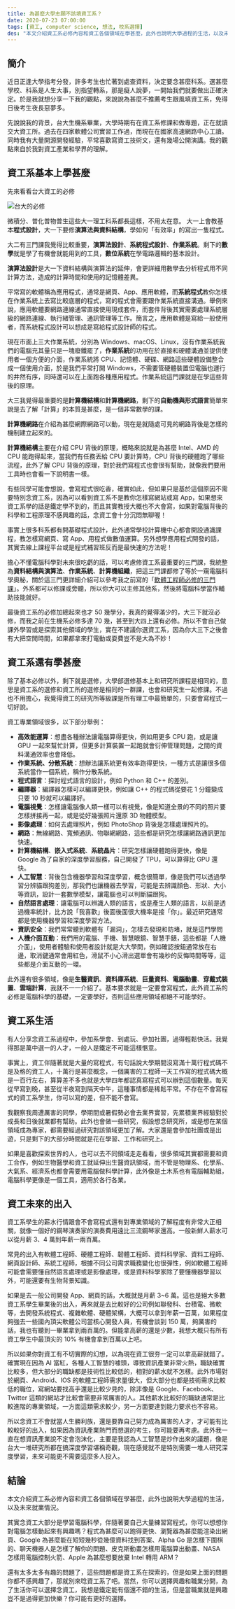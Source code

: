 ```yaml
---
title: 為甚麼大學志願不該填資工系？
date: 2020-07-23 07:00:00
tags: [資工, computer science, 想法, 校系選擇]
des: "本文介紹資工系必修內容和資工各個領域在學甚麼，此外也說明大學過程的生活，以及未來就業情況。"
---
```

## 簡介

近日正逢大學指考分發，許多考生也忙著到處查資料，決定要念甚麼科系。選甚麼學校、科系是人生大事，別指望轉系，那是癡人說夢，一開始我們就要做出正確決定。於是我就想分享一下我的觀點，來說說為甚麼不推薦考生跟風填資工系，免得日後考生夜長惡夢多。

先說說我的背景，台大生機系畢業，大學時期有在資工系修課和做專題，正在就讀交大資工所。過去在四家軟體公司實習工作過，而現在在國家高速網路中心工讀。同時我有大量開源開發經驗，平常喜歡寫資工技術文，還有幾場公開演講。我的觀點來自於我對資工產業和學界的理解。

## 資工系基本上學甚麼

先來看看台大資工的必修

![台大的必修](https://user-images.githubusercontent.com/18013815/88225236-bca33b00-cc9c-11ea-9769-62e47043c9d6.png)

微積分、普化普物普生這些大一理工科系都長這樣，不用太在意。
大一上會教基本**程式設計**，大一下要修**演算法與資料結構**，學如何「有效率」的寫出一隻程式。

大二有三門課我覺得比較重要，**演算法設計**、**系統程式設計**、**作業系統**。剩下的**數學**就是學了有機會就能用到的工具，**數位系統**在學電路邏輯的基本設計。

**演算法設計**是大一下資料結構與演算法的延伸，會更詳細用數學去分析程式用不同計算方法，造成的計算時間和使用的記憶體差異。

平常寫的軟體稱為應用程式，通常是網頁、App、應用軟體，而**系統程式**教你怎樣在作業系統上去寫比較底層的程式，寫的程式會需要跟作業系統直接溝通。舉例來說，應用軟體要網路連線通常直接使用現成套件，而套件背後其實需要處理系統層級的網路連線、執行緒管理、通訊管理等工作。簡言之，應用軟體是寫給一般使用者，而系統程式設計可以想成是寫給程式設計師的程式。

現在市面上三大作業系統，分別為 Windows、macOS、Linux，沒有作業系統我們的電腦充其量只是一塊廢鐵罷了，**作業系統**的功用在於直接和硬體溝通並提供使用者一個方便的介面，作業系統將 CPU、記憶體、硬碟、網路這些硬體設備整合成一個使用介面，於是我們平常打開 Windows，不需要管硬體裝置但電腦也運行的井然有序，同時還可以在上面跑各種應用程式。作業系統這門課就是在學這些背後的原理。

大三我覺得最重要的是**計算機結構**和**計算機網路**，剩下的**自動機與形式語言**簡單來說是去了解「計算」的本質是甚麼，是一個非常數學的課。

**計算機網路**在介紹為甚麼網際網路可以動，現在是就隨處可見的網路背後是怎樣的機制建立起來的。

**計算機結構**主要在介紹 CPU 背後的原理，概略來說就是為甚麼 Intel、AMD 的 CPU 能跑得起來，當我們有任務丟給 CPU 要計算時，CPU 背後的硬體跑了哪些流程，此外了解 CPU 背後的原理，對於我們寫程式也會很有幫助，就像我們要用工具時也會看一下說明書一樣。

有些同學可能會想說，會寫程式很吃香，確實如此，但如果只是基於這個原因不需要特別念資工系，因為可以看到資工系不是教你怎樣寫網站或寫 App，如果想來資工系學的話是鐵定學不到的，而且其實教授大概也不大會寫，如果對電腦背後的科學和工程原理不感興趣的話，念資工會十分沉悶無聊喔！

事實上很多科系都有開基礎程式設計，此外通常學校計算機中心都會開設通識課程，教怎樣寫網頁、寫 App、用程式做數值運算。另外想學應用程式開發的話，其實去線上課程平台或是程式補習班反而是最快速的方法呢！

擔心不懂電腦科學對未來很吃虧的話，可以考慮修資工系最重要的三門課，我統整為**資料結構與演算法**、**作業系統**、**計算機組織**，把這三門課都修了等於一窺電腦科學奧秘，關於這三門更詳細介紹可以參考我之前寫的「[軟體工程師必修的三門課](https://tigercosmos.xyz/post/2018/12/engineer_class/)」。外系都可以修課或旁聽，所以你大可以主修其他系，然後將電腦科學當作輔助技能就好。

最後資工系的必修加總起來也才 50 幾學分，我真的覺得滿少的，大三下就沒必修，而我之前在生機系必修多達 70 幾，甚至到大四上還有必修。所以不會自己做課外學習或是探索其他領域的學生，實在不建議你選資工系，因為你大三下之後會有大把空閒時間，如果都拿來打電動或耍費豈不是大為不妙！

## 資工系還有學甚麼

除了基本必修以外，剩下就是選修，大學部選修基本上和研究所課程是相同的，意思是資工系的選修和資工所的選修是相同的一群課，也會和研究生一起修課。不過也不用擔心，我覺得資工的研究所等級課是所有理工中最簡單的，只要會寫程式一切好說。

資工專業領域很多，以下部分舉例：
- **高效能運算**：想盡各種辦法讓電腦算得更快，例如用更多 CPU 跑，或是讓 GPU 一起來幫忙計算，但更多計算裝置一起跑就會衍伸管理問題，之間的資料溝通效率也會降低。
- **作業系統、分散系統**：想辦法讓系統更有效率跑得更快，一種方式是讓很多個系統當作一個系統，稱作分散系統。
- **程式語言**：探討程式語言的設計，例如 Python 和 C++ 的差別。
- **編譯器**：編譯器怎樣可以編譯更快，例如讓 C++ 的程式碼從要花 1 分鐘變成只要 10 秒就可以編譯好。
- **電腦視覺**：怎樣讓電腦像人類一樣可以有視覺，像是知道全景的不同的照片要怎樣拼接再一起，或是從好幾張照片還原 3D 物體模型。
- **影像處理**：如何去處理照片，例如 PhotoShop 背後是怎樣處理照片的。
- **網路**：無線網路、寬頻通訊、物聯網網路，這些都是研究怎樣讓網路通訊更加快速。
- **計算機結構**、**嵌入式系統**、**系統晶片**：研究怎樣讓硬體跑得更快，像是 Google 為了自家的深度學習服務，自己開發了 TPU，可以算得比 GPU 還快。
- **人工智慧**：背後包含機器學習和深度學習，概念很簡單，像是我們可以透過學習分辨貓跟狗差別，那我們也讓機器去學習，可能是去辨識顏色、形狀、大小等資訊，設計一套數學模型，讓電腦也可以判斷貓跟狗。
- **自然語言處理**：讓電腦可以辨識人類的語言，或是產生人類的語言，以前是透過機率統計，比方說「我喜歡」後面後面很大機率是接「你」。最近研究通常都是使用機器學習和深度學習方法。
- **資訊安全**：我們常常聽到軟體有「漏洞」，怎樣去發現和防堵，就是這門學問
- **人機介面互動**：我們用的電腦、手機、智慧眼鏡、智慧手錶，這些都是「人機介面」，使用者體驗和使用者設計就是大大學問，例如確認按鈕通常放在右邊，取消鍵通常會用紅色，滑鼠不小心滑出選單會有幾秒的反悔時間等等，這些都是介面互動的一環。

此外還有很多領域，像是**生醫資訊**、**資料庫系統**、**巨量資料**、**電腦動畫**、**穿戴式裝置**、**雲端計算**，我就不一一介紹了。基本要求就是一定要會寫程式，此外資工系的必修是電腦科學的基礎，一定要學好，否則這些應用領域都絕不可能學好。

## 資工系生活

有人分享念資工系過程中，參加系學會、到處玩、參加社團，過得輕鬆快活。我覺得那是萬中選一的人才，一般人是鐵定不可能這樣愜意。

事實上，資工伴隨著就是大量的寫程式，有句話說大學期間沒寫滿十萬行程式碼不是及格的資工人，十萬行是甚麼概念，一個厲害的工程師一天工作寫的程式碼大概是一百行左右，算算差不多也就是大學四年都認真寫程式可以辦到這個數量。每天從早寫到晚，甚至從半夜寫到隔天中午，這種事情都是稀鬆平常。不存在不會寫程式的資工系學生，你可以寫的差，但不能不會寫。

我觀察我周遭厲害的同學，學期間或暑假勢必會去業界實習，先累積業界經驗對於成長和日後就業都有幫助。此外也會做一些研究，假設想念研究所，或是想在某個領域成為專家，都需要經過研究對該領域更加了解。大家還是會參加社團或是出遊，只是剩下的大部分時間就是花在學習、工作和研究上。

如果是喜歡探索世界的人，也可以去不同領域走走看看，很多領域其實都需要和資工合作，例如生物醫學和資工就延伸出生醫資訊領域，而不管是物理系、化學系、大氣系、經濟系也都會需要用電腦做科學計算，此外像是土木系也有電腦輔助組，電腦科學更像是一個工具，適用於各行各業。

## 資工未來的出入

資工系學生的薪水行情跟會不會寫程式還有對專業領域的了解程度有非常大正相關，就像一個好的鋼琴演奏家的演奏費用遠比三流鋼琴家還高。一般新鮮人薪水可以從月薪 3、4 萬到年薪一兩百萬。

常見的出入有軟體工程師、硬體工程師、韌體工程師、資料科學家、資料工程師、網頁設計師、系統工程師，根據不同公司需求職務變化也很彈性，例如軟體工程師可能會需要懂自然語言處理或是影像處理，或是資料科學家除了要懂機器學習以外，可能還要有生物背景知識。

如果是去一般公司開發 App、網頁的話，大概就是月薪 3~6 萬。這也是絕大多數資工系學生畢業後的出入，再來就是去比較好的公司例如聯發科、台積電、微軟等，去開發系統程式、複雜軟體、硬體架構，大概可以拿到年薪一百萬，如果程度夠強去一些國內頂尖軟體公司當核心開發人員，有機會談到 150 萬，夠厲害的話，我也有聽到一畢業拿到兩百萬的。但能拿高薪的還是少數，我想大概只有所有資工學生中最頂尖的 10% 有機會拿到百萬以上吧。

所以如果你對資工有不切實際的幻想，以為現在資工很夯一定可以拿高薪就錯了。確實現在因為 AI 當紅，各種人工智慧的噱頭，導致資訊產業非常火熱，職缺確實比較多，但大部分的職缺都是技術性比較低的，相對的薪水就不怎樣。此外市場對於網頁、Android、IOS 的軟體工程師需求量很大，但大部分也都是技術需求比較低的職位，寫網站要找高手還是比較少見的，除非像是 Google、Facebook、Twitter 這類的網站才比較會需要非常厲害的人。其他薪水比較好的職缺通常是比較進階的專業領域，一方面這類需求較少，另一方面要達到能力要求也不容易。

所以念資工不會就當人生勝利族，還是要靠自己努力成為厲害的人才，才可能有比較較好的出入，如果因為資訊產業熱門而想選的考生，你可能要再考慮。此外我一直在想資訊產業說不定會泡沫化，主要是我認為人工智慧是炒作出來的議題，像是台大一堆研究所都在搞深度學習堪稱奇觀，現在感覺就不是特別需要一堆人研究深度學習，未來可能更不需要這麼多人投入。

## 結論

本文介紹資工系必修內容和資工各個領域在學甚麼，此外也說明大學過程的生活，以及未來就業情況。

其實念資工大部分是學習電腦科學，伴隨著要自己大量練習寫程式，你可以想想你對電腦怎樣動起來有興趣嗎？程式為甚麼可以跑得更快、瀏覽器為甚麼能渲染出網頁、Google 為甚麼能在短短幾秒從幾億資料找到答案、Alpha Go 是怎樣下圍棋的、聊天機器人是怎樣了解你的問題、皮克斯動畫怎樣用電腦算出動畫、NASA 怎樣用電腦控制火箭、Apple 為甚麼想要放棄 Intel 轉用 ARM？

還有太多太多有趣的問題了，這些問題都是資工系在探索的，但是如果上面的問題你都不感興趣了，那就別來唸資工系了吧。當然，你可以選擇興趣和職業分開，為了生活你可以選擇念資工，我想是鐵定能有個還不錯的生活，但是當職業就是興趣豈不是過得更加快樂？你可能有更好的選擇。
